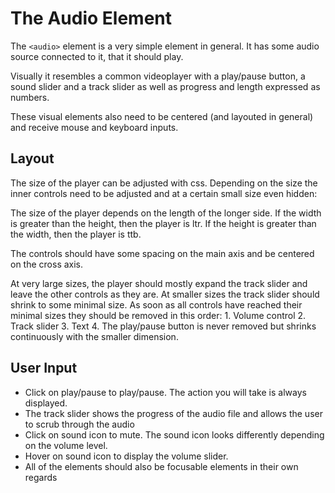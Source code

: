 # The Audio Element

The `<audio>` element is a very simple element in general. 
It has some audio source connected to it, that it should play.

Visually it resembles a common videoplayer with a play/pause button, 
a sound slider and a track slider as well as progress and length expressed as numbers.

These visual elements also need to be centered (and layouted in general) and receive mouse and keyboard inputs. 

## Layout

The size of the player can be adjusted with css. 
Depending on the size the inner controls need to be adjusted and at a certain small size even hidden:

The size of the player depends on the length of the longer side.
If the width is greater than the height, then the player is ltr.
If the height is greater than the width, then the player is ttb.

The controls should have some spacing on the main axis and be centered on the cross axis. 

At very large sizes, the player should mostly expand the track slider and leave the other controls as they are. 
At smaller sizes the track slider should shrink to some minimal size. As soon as all controls have reached their minimal sizes they should be removed in this order:
    1. Volume control
    2. Track slider
    3. Text
    4. The play/pause button is never removed but shrinks continuously with the smaller dimension.


## User Input

- Click on play/pause to play/pause. The action you will take is always displayed.
- The track slider shows the progress of the audio file and allows the user to scrub through the audio
- Click on sound icon to mute. The sound icon looks differently depending on the volume level.
- Hover on sound icon to display the volume slider. 
- All of the elements should also be focusable elements in their own regards

